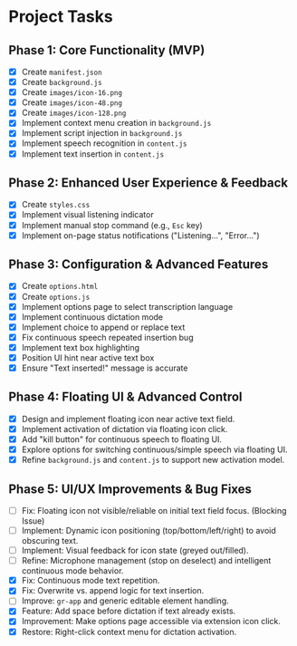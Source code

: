 # Project Tasks

## Phase 1: Core Functionality (MVP)

*   [x] Create `manifest.json`
*   [x] Create `background.js`
*   [x] Create `images/icon-16.png`
*   [x] Create `images/icon-48.png`
*   [x] Create `images/icon-128.png`
*   [x] Implement context menu creation in `background.js`
*   [x] Implement script injection in `background.js`
*   [x] Implement speech recognition in `content.js`
*   [x] Implement text insertion in `content.js`

## Phase 2: Enhanced User Experience & Feedback

*   [x] Create `styles.css`
*   [x] Implement visual listening indicator
*   [x] Implement manual stop command (e.g., `Esc` key)
*   [x] Implement on-page status notifications ("Listening...", "Error...")

## Phase 3: Configuration & Advanced Features

*   [x] Create `options.html`
*   [x] Create `options.js`
*   [x] Implement options page to select transcription language
*   [x] Implement continuous dictation mode
*   [x] Implement choice to append or replace text
*   [x] Fix continuous speech repeated insertion bug
*   [x] Implement text box highlighting
*   [x] Position UI hint near active text box
*   [x] Ensure "Text inserted!" message is accurate

## Phase 4: Floating UI & Advanced Control
*   [x] Design and implement floating icon near active text field.
*   [x] Implement activation of dictation via floating icon click.
*   [x] Add "kill button" for continuous speech to floating UI.
*   [x] Explore options for switching continuous/simple speech via floating UI.
*   [x] Refine `background.js` and `content.js` to support new activation model.

## Phase 5: UI/UX Improvements & Bug Fixes
*   [ ] Fix: Floating icon not visible/reliable on initial text field focus. (Blocking Issue)
*   [ ] Implement: Dynamic icon positioning (top/bottom/left/right) to avoid obscuring text.
*   [ ] Implement: Visual feedback for icon state (greyed out/filled).
*   [ ] Refine: Microphone management (stop on deselect) and intelligent continuous mode behavior.
*   [x] Fix: Continuous mode text repetition.
*   [x] Fix: Overwrite vs. append logic for text insertion.
*   [ ] Improve: `gr-app` and generic editable element handling.
*   [x] Feature: Add space before dictation if text already exists.
*   [x] Improvement: Make options page accessible via extension icon click.
*   [x] Restore: Right-click context menu for dictation activation.
